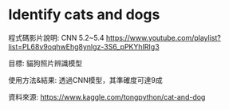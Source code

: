 # Identify cats and dogs 

程式碼影片說明: CNN 5.2~5.4
https://www.youtube.com/playlist?list=PL68v9oqhwEhg8ynlgz-3S6_pPKYhIRIg3

目標: 貓狗照片辨識模型

使用方法&結果: 透過CNN模型，其準確度可達9成

資料來源: https://www.kaggle.com/tongpython/cat-and-dog
